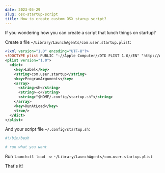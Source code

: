 ```yaml
---
date: 2023-05-29
slug: osx-startup-script
title: How to create custom OSX starup script?
---
```


If you wondering how you can create a script that lunch things on startup?

Create a file `~/Library/LaunchAgents/com.user.startup.plist`:

```xml
<?xml version="1.0" encoding="UTF-8"?>
<!DOCTYPE plist PUBLIC "-//Apple Computer//DTD PLIST 1.0//EN" "http://www.apple.com/DTDs/PropertyList-1.0.dtd">
<plist version="1.0">
  <dict>
    <key>Label</key>
    <string>com.user.startup</string>
    <key>ProgramArguments</key>
    <array>
      <string>sh</string>
      <string>-c</string>
      <string>"$HOME/.config/startup.sh"</string>
    </array>
    <key>RunAtLoad</key>
    <true/>
  </dict>
</plist>
```

And your script file `~/.config/startup.sh`:

```bash
#!/bin/bash

# run what you want
```

Run `launchctl load -w ~/Library/LaunchAgents/com.user.startup.plist`

That's it!
